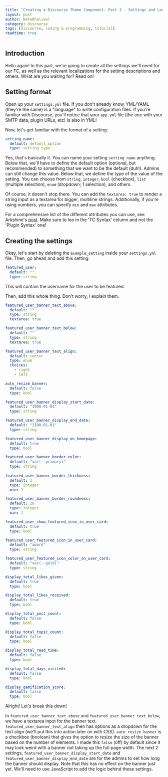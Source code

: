 ```yaml
---
title: "Creating a Discourse Theme Component: Part 2 - Settings and Locales"
layout: post
author: NateDhaliwal
category: discourse
tags: [discourse, coding & programming, tutorial]
readtime: true
---
```


## Introduction
Hello again! In this part, we're going to create all the settings we'll need for our TC, as well as the relevant localizations for the setting descriptions and others. WHat are you waiting for? Read on!

## Setting format
Open up your `settings.yml` file. If you don't already know, YML/YAML (they're the same) is a "language" to write configuration files. If you're familiar with Discourse, you'll notice that your `app.yml` file (the one with your SMTP data, plugin URLs, etc) is also in YML!

Now, let's get familiar with the format of a setting:
```yml
setting_name:
  default: default_option
  type: setting_type
```
Yes, that's basically it. You can name your setting `setting_name` anything. Below that, we'll have to define the default option (optional, but recommended) to something that we want to be the default (duh!). Admins can still change this value. Below that, we define the type of the value of the setting. You can choose from `string`, `integer`, `bool` (checkbox), `list` (multiple selection), `enum` (dropdown; 1 selection), and others.

Of course, it doesn't stop there. You can add the `textarea: true` to render a string input as a textarea for bigger, multiline strings. Additionally, if you're using numbers, you can specify `min` and `max` attributes.

For a comprehensive list of the different attributes you can use, see Arkshine's [post](https://meta.discourse.org/t/developing-discourse-plugins-part-3-add-custom-site-settings/31115/46?u=natedhaliwal). Make sure to loo in the 'TC Syntax' column and not the 'Plugin Syntax' one!

## Creating the settings
Okay, let's start by deleting the `example_setting` inside your `settings.yml` file. Then, go ahead and add this setting:
```yml
featured_user:
  default: ""
  type: string
```
This will contain the username for the user to be featured.

Then, add this whole thing. Don't worry, I explain them.
```yml
featured_user_banner_text_above:
  default: ""
  type: string
  textarea: true

featured_user_banner_text_below:
  default: ""
  type: string
  textarea: true

featured_user_banner_text_align:
  default: center
  type: enum
  choices:
    - right
    - left

auto_resize_banner:
  default: false
  type: bool

featured_user_banner_display_start_date:
  default: "1900-01-01"
  type: string

featured_user_banner_display_end_date:
  default: "2100-01-01"
  type: string

featured_user_banner_display_on_homepage:
  default: true
  type: bool

featured_user_banner_border_color:
  default: "var(--primary)"
  type: string
  
featured_user_banner_border_thickness:
  default: 3
  type: integer
  min: 1

featured_user_banner_border_roundness:
  default: 10
  type: integer
  min: 1

featured_user_show_featured_icon_in_user_card:
  default: true
  type: bool

featured_user_featured_icon_in_user_card:
  default: "award"
  type: string

featured_user_featured_icon_color_on_user_card:
  default: "var(--gold)"
  type: string

display_total_likes_given:
  default: true
  type: bool

display_total_likes_received:
  default: true
  type: bool

display_total_post_count:
  default: false
  type: bool

display_total_topic_count:
  default: false
  type: bool

display_total_read_time:
  default: false
  type: bool

display_total_days_visited:
  default: false
  type: bool

display_gamification_score:
  default: false
  type: bool
```

Alright! Let's break this down!

In `featured_user_banner_text_above` and `featured_user_banner_text_below`, we have a textarea input for the banner text. `featured_user_banner_text_align` then has options as a dropdown for the text align (we'll put this into action later on with CSS). `auto_resize_banner` is a checkbox (boolean) that gives the option to resize the size of the banner based on the number of elements. I made this `false` (off) by default since it may look weird with a banner not taking up the full page width. The next 2 settings, `featured_user_banner_display_start_date` and `featured_user_banner_display_end_date` are for the admins to set how long the banner should display. Note that this has no effect on the banner just yet. We'll need to use JavaScript to add the logic behind these settings.

